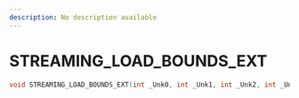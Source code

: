 ```yaml
---
description: No description available 
---
```


# STREAMING_LOAD_BOUNDS_EXT

```cpp
void STREAMING_LOAD_BOUNDS_EXT(int _Unk0, int _Unk1, int _Unk2, int _Unk3, int _Unk4, int _Unk5);
```